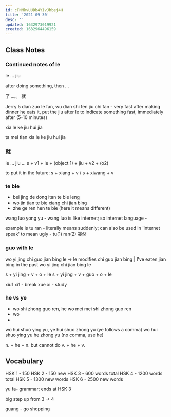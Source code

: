 ```yaml
---
id: cFNMkvUUDb4YIvJhbej4H
title: '2021-09-30'
desc: ''
updated: 1632973019921
created: 1632964496159
---
```


## Class Notes

### Continued notes of le

le ... jiu

after doing something, then ...

了 。。。 就

Jerry 5 dian zuo le fan, wu dian shi fen jiu chi fan  - very fast after making dinner he eats it, put the jiu after le to indicate something fast, immediately after (5-10 minutes)

xia le ke jiu hui jia

ta mei tian xia le ke jiu hui jia

### 就

le ... jiu ...
s + v1 + le + (object 1) + jiu  + v2 + (o2)

to put it in the future:
s + xiang + v / s + xiwang + v

### te bie 

- bei jing de dong itan te bie leng
- wo jin tian te bie xiang chi jian bing 
- zhe ge ren hen te bie (here it means different)


wang luo yong yu - wang luo is like internet; so internet language - 

example is tu ran - literally means suddenly; can also be used in 'internet speak' to mean ugly - tu(1) ran(2) 突然

### guo with le

wo yi jing chi guo jian bing le -> le modifies chi guo jian bing | I've eaten jian bing in the past 
wo yi jing chi jian bing le

s + yi jing + v + o + le
s + yi jing + v + guo + o + le


xiu1 xi1 - break
xue xi - study  

### he vs ye

- wo shi zhong guo ren, he wo mei mei shi zhong guo ren
- wo 
- 
wo hui shuo ying yu, ye hui shuo zhong yu (ye follows a comma)
wo hui shuo ying yu he zhong yu (no comma, use he)

n. + he + n. 
but cannot do v. + he + v.




## Vocabulary

HSK 1 - 150
HSK 2 - 150 new
HSK 3 - 600 words total
HSK 4 - 1200 words total 
HSK 5 - 1300 new words
HSK 6 - 2500 new words

yu fa- grammar; ends at HSK 3

big step up from 3 -> 4 


guang - go shopping 

